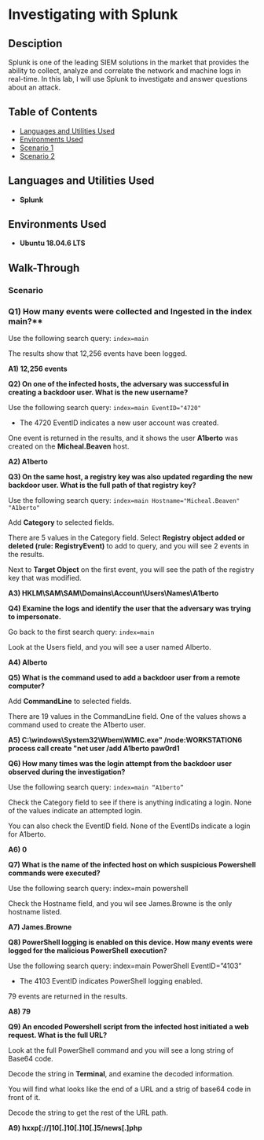 # Investigating with Splunk

## Desciption
Splunk is one of the leading SIEM solutions in the market that provides the ability to collect, analyze and correlate the network and machine logs in real-time. In this lab, I will use Splunk to investigate and answer questions about an attack.

## Table of Contents

   * [Languages and Utilities Used](#Languages-and-Utilities-Used)
   * [Environments Used](#Environments-Used)
   * [Scenario 1](Scenario-1)
   * [Scenario 2](Scenario-2)

## Languages and Utilities Used

* **Splunk** 

## Environments Used

* **Ubuntu 18.04.6 LTS**

## Walk-Through

### Scenario

### Q1) How many events were collected and Ingested in the index main?**

Use the following search query: `index=main`

The results show that 12,256 events have been logged.

**A1) 12,256 events**

**Q2) On one of the infected hosts, the adversary was successful in creating a backdoor user. What is the new username?**

Use the following search query: `index=main EventID="4720"`
* The 4720 EventID indicates a new user account was created.

One event is returned in the results, and it shows the user **A1berto** was created on the **Micheal.Beaven** host.

**A2) A1berto**
 	
**Q3) On the same host, a registry key was also updated regarding the new backdoor user. What is the full path of that registry key?**

Use the following search query: `index=main Hostname="Micheal.Beaven" "A1berto"`

Add **Category** to selected fields.

There are 5 values in the Category field. Select **Registry object added or deleted (rule: RegistryEvent)** to add to query, and you will see 2 events in the results.

Next to **Target Object** on the first event, you will see the path of the registry key that was modified.

**A3) HKLM\SAM\SAM\Domains\Account\Users\Names\A1berto**

**Q4) Examine the logs and identify the user that the adversary was trying to impersonate.**

Go back to the first search query: `index=main`

Look at the Users field, and you will see a user named Alberto.

**A4) Alberto**

**Q5) What is the command used to add a backdoor user from a remote computer?**

Add **CommandLine** to selected fields.

There are 19 values in the CommandLine field. One of the values shows a command used to create the A1berto user.

**A5) C:\windows\System32\Wbem\WMIC.exe" /node:WORKSTATION6 process call create "net user /add A1berto paw0rd1**

**Q6) How many times was the login attempt from the backdoor user observed during the investigation?**

Use the following search query: `index=main “A1berto”`

Check the Category field to see if there is anything indicating a login. None of the values indicate an attempted login.

You can also check the EventID field. None of the EventIDs indicate a login for A1berto.

**A6) 0**

**Q7) What is the name of the infected host on which suspicious Powershell commands were executed?**

Use the following search query: index=main powershell

Check the Hostname field, and you wil see James.Browne is the only hostname listed.

**A7) James.Browne**

**Q8) PowerShell logging is enabled on this device. How many events were logged for the malicious PowerShell execution?**

Use the following search query: index=main PowerShell EventID=”4103”
* The 4103 EventID indicates PowerShell logging enabled.

79 events are returned in the results.

**A8) 79**

**Q9) An encoded Powershell script from the infected host initiated a web request. What is the full URL?**

Look at the full PowerShell command and you will see a long string of Base64 code.

Decode the string in **Terminal**, and examine the decoded information.

You will find what looks like the end of a URL and a strig of base64 code in front of it.

Decode the string to get the rest of the URL path.

**A9) hxxp[://]10[.]10[.]10[.]5/news[.]php**
